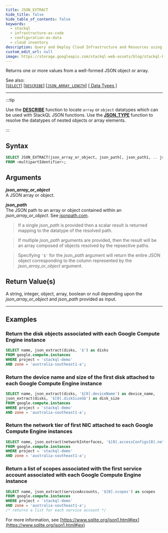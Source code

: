 ```yaml
---
title: JSON_EXTRACT
hide_title: false
hide_table_of_contents: false
keywords:
  - stackql
  - infrastructure-as-code
  - configuration-as-data
  - cloud inventory
description: Query and Deploy Cloud Infrastructure and Resources using SQL
custom_edit_url: null
image: https://storage.googleapis.com/stackql-web-assets/blog/stackql-blog-post-featured-image.png
---
```

Returns one or more values from a well-formed JSON object or array.  

See also:  
[[` SELECT `]](/docs/language-spec/select) [[` DESCRIBE `]](/docs/language-spec/describe) [[` JSON_ARRAY_LENGTH `]](/docs/language-spec/functions/json/json_array_length) [[ Data Types ]](/docs/language-spec/data-types)

* * * 

:::tip 

Use the [**DESCRIBE**](/docs/language-spec/describe) function to locate `array` or `object` datatypes which can be used with StackQL JSON functions. Use the [**JSON_TYPE**](/docs/language-spec/functions/json/json_type) function to resolve the datatypes of nested objects or array elements.

:::

## Syntax

```sql
SELECT JSON_EXTRACT(json_array_or_object, json_path[, json_path1, .. json_pathN]) 
FROM <multipartIdentifier>;
```

## Arguments

__*json_array_or_object*__  
A JSON array or object.

__*json_path*__  
The JSON path to an array or object contained within an *json_array_or_object*.  See [jsonpath.com](https://jsonpath.com/).

> If a single *json_path* is provided then a scalar result is returned mapping to the datatype of the resolved path.

> If multiple *json_path* arguments are provided, then the result will be an array composed of objects resolved by the repsective paths.

> Specifying `'$'` for the *json_path* argument will return the entire JSON object corresponding to the column represented by the *json_array_or_object* argument.


## Return Value(s)
A string, integer, object, array, boolean or null depending upon the *json_array_or_object* and *json_path* provided as input.

* * *

## Examples

### Return the disk objects associated with each Google Compute Engine instance

```sql
SELECT name, json_extract(disks, '$') as disks
FROM google.compute.instances 
WHERE project = 'stackql-demo' 
AND zone = 'australia-southeast1-a';
```

### Return the device name and size of the first disk attached to each Google Compute Engine instance

```sql
SELECT name, json_extract(disks, '$[0].deviceName') as device_name,
json_extract(disks, '$[0].diskSizeGb') as disk_size
FROM google.compute.instances 
WHERE project = 'stackql-demo' 
AND zone = 'australia-southeast1-a';
```

### Return the network tier of first NIC attached to each Google Compute Engine instances

```sql
SELECT name, json_extract(networkInterfaces, '$[0].accessConfigs[0].networkTier') as network_tier
FROM google.compute.instances 
WHERE project = 'stackql-demo' 
AND zone = 'australia-southeast1-a';
```

### Return a list of scopes associated with the first service account associated with each Google Compute Engine instance

```sql
SELECT name, json_extract(serviceAccounts, '$[0].scopes') as scopes 
FROM google.compute.instances 
WHERE project = 'stackql-demo' 
AND zone = 'australia-southeast1-a';
/* returns a list for each service account */
```

For more information, see [https://www.sqlite.org/json1.html#jex](https://www.sqlite.org/json1.html#jex)